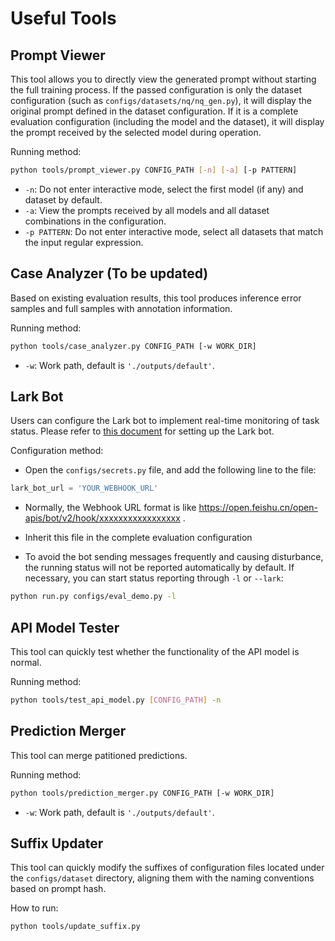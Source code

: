 # Useful Tools

## Prompt Viewer

This tool allows you to directly view the generated prompt without starting the full training process. If the passed configuration is only the dataset configuration (such as `configs/datasets/nq/nq_gen.py`), it will display the original prompt defined in the dataset configuration. If it is a complete evaluation configuration (including the model and the dataset), it will display the prompt received by the selected model during operation.

Running method:

```bash
python tools/prompt_viewer.py CONFIG_PATH [-n] [-a] [-p PATTERN]
```

- `-n`: Do not enter interactive mode, select the first model (if any) and dataset by default.
- `-a`: View the prompts received by all models and all dataset combinations in the configuration.
- `-p PATTERN`: Do not enter interactive mode, select all datasets that match the input regular expression.

## Case Analyzer (To be updated)

Based on existing evaluation results, this tool produces inference error samples and full samples with annotation information.

Running method:

```bash
python tools/case_analyzer.py CONFIG_PATH [-w WORK_DIR]
```

- `-w`: Work path, default is `'./outputs/default'`.

## Lark Bot

Users can configure the Lark bot to implement real-time monitoring of task status. Please refer to [this document](https://open.feishu.cn/document/ukTMukTMukTM/ucTM5YjL3ETO24yNxkjN?lang=zh-CN#7a28964d) for setting up the Lark bot.

Configuration method:

- Open the `configs/secrets.py` file, and add the following line to the file:

```python
lark_bot_url = 'YOUR_WEBHOOK_URL'
```

- Normally, the Webhook URL format is like https://open.feishu.cn/open-apis/bot/v2/hook/xxxxxxxxxxxxxxxxx .

- Inherit this file in the complete evaluation configuration

- To avoid the bot sending messages frequently and causing disturbance, the running status will not be reported automatically by default. If necessary, you can start status reporting through `-l` or `--lark`:

```bash
python run.py configs/eval_demo.py -l
```

## API Model Tester

This tool can quickly test whether the functionality of the API model is normal.

Running method:

```bash
python tools/test_api_model.py [CONFIG_PATH] -n
```

## Prediction Merger

This tool can merge patitioned predictions.

Running method:

```bash
python tools/prediction_merger.py CONFIG_PATH [-w WORK_DIR]
```

- `-w`: Work path, default is `'./outputs/default'`.

## Suffix Updater

This tool can quickly modify the suffixes of configuration files located under the `configs/dataset` directory, aligning them with the naming conventions based on prompt hash.

How to run:

```bash
python tools/update_suffix.py
```
